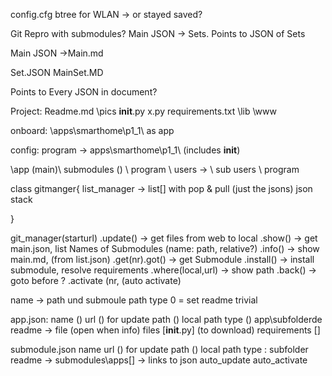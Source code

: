config.cfg
btree for WLAN -> or stayed saved?

Git Repro with submodules?
Main JSON -> Sets. Points to JSON of Sets

Main JSON
->Main.md

Set.JSON
MainSet.MD

Points to Every JSON in document?


Project:
Readme.md 
\pics
__init__.py
x.py
requirements.txt
\lib
\www


onboard:
\apps\smarthome\p1_1\ as app


config: program -> apps\smarthome\p1_1\ (includes __init__)

\app (main)\ submodules () \ program
			 \ users -> \ sub users \ program

class gitmanger{
	list_manager -> list[] with pop & pull (just the jsons) json stack
		
	
}

git_manager(starturl)
.update() -> get files from web to local
.show() -> get main.json, list Names of Submodules (name: path, relative?)
.info() -> show main.md, (from list.json)
.get(nr).got() -> get Submodule
.install() -> install submodule, resolve requirements
.where(local,url) 	-> show path
.back() 	-> goto before ?
.activate (nr, (auto activate)

name -> path und submoule path
type 0 = set
readme trivial

app.json:
	name		()
	url 		() for update
	path		() local path
	type 		() app\subfolderde
	readme -> file  (open when info)
	files [__init__.py]   (to download)
	requirements []
	
submodule.json
	name 
	url 		() for update
	path		() local path
	type : subfolder
	readme ->
	submodules\apps[] -> links to json
	auto_update 
	auto_activate
	
	
	


